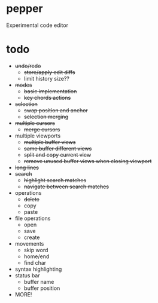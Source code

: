 # pepper
Experimental code editor

# todo
- ~~undo/redo~~
	- ~~store/apply edit diffs~~
	- limit history size??
- ~~modes~~
	- ~~basic implementation~~
	- ~~key chords actions~~
- ~~selection~~
	- ~~swap position and anchor~~
	- ~~selection merging~~
- ~~multiple cursors~~
	- ~~merge cursors~~
- multiple viewports
	- ~~multiple buffer views~~
	- ~~same buffer different views~~
	- ~~split and copy current view~~
	- ~~remove unused buffer views when closing viewport~~
- ~~long lines~~
- ~~search~~
	- ~~highlight search matches~~
	- ~~navigate between search matches~~
- operations
	- ~~delete~~
	- copy
	- paste
- file operations
	- open
	- save
	- create
- movements
	- skip word
	- home/end
	- find char
- syntax highlighting
- status bar
	- buffer name
	- buffer position
- MORE!
